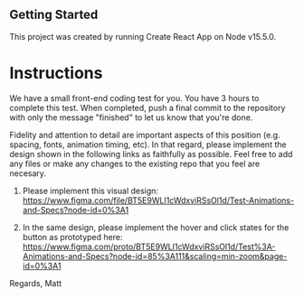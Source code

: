 ## Getting Started

This project was created by running Create React App on Node v15.5.0.

# Instructions

We have a small front-end coding test for you. You have 3 hours to complete this test. When completed, push a final commit to the repository with only the message "finished" to let us know that you're done.

Fidelity and attention to detail are important aspects of this position (e.g. spacing, fonts, animation timing, etc). In that regard, please implement the design shown in the following links as faithfully as possible. Feel free to add any files or make any changes to the existing repo that you feel are necesary.

1. Please implement this visual design:
https://www.figma.com/file/BT5E9WLI1cWdxviRSsOl1d/Test-Animations-and-Specs?node-id=0%3A1

2. In the same design, please implement the hover and click states for the button as prototyped here:
https://www.figma.com/proto/BT5E9WLI1cWdxviRSsOl1d/Test%3A-Animations-and-Specs?node-id=85%3A111&scaling=min-zoom&page-id=0%3A1

 

Regards,
Matt
